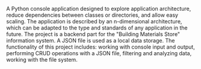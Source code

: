 A Python console application designed to explore application architecture, reduce dependencies between classes or directories, and allow easy scaling.
The application is described by an n-dimensional architecture, which can be adapted to the type and standards of any application in the future.
The project is a backend part for the "Building Materials Store" information system. A JSON file is used as a local data storage.
The functionality of this project includes: working with console input and output, performing CRUD operations with a JSON file, filtering and analyzing data, working with the file system.
